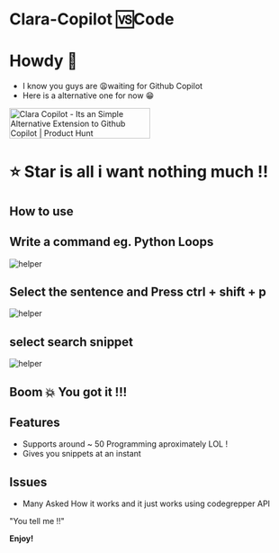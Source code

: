 # Clara-Copilot 🆚Code

# Howdy 👋

- I know you guys are 😩waiting for Github Copilot
- Here is a alternative one for now 😁

<a href="https://www.producthunt.com/posts/clara-copilot?utm_source=badge-featured&utm_medium=badge&utm_souce=badge-clara-copilot" target="_blank"><img src="https://api.producthunt.com/widgets/embed-image/v1/featured.svg?post_id=303625&theme=light" alt="Clara Copilot - Its an Simple Alternative Extension to Github Copilot | Product Hunt" style="width: 250px; height: 54px;" width="250" height="54" /></a>

# ⭐ Star is all i want nothing much !!

## How to use

## Write a command eg. Python Loops
![helper](https://github.com/badboysm890/clara-copilot/blob/main/images/Screenshot%20(67).png)
## Select the sentence and Press ctrl + shift + p
![helper](https://github.com/badboysm890/clara-copilot/blob/main/images/Screenshot%20(68).png)
## select search snippet
![helper](https://github.com/badboysm890/clara-copilot/blob/main/images/Screenshot%20(69).png) 
## Boom 💥 You got it !!! 


## Features

- Supports around ~ 50 Programming aproximately LOL !
- Gives you snippets at an instant 

## Issues
- Many Asked How it works and it just works using codegrepper API
 
"You tell me !!"

**Enjoy!**
